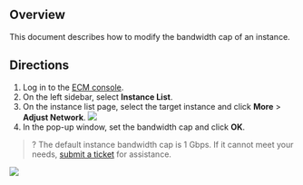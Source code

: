 ## Overview

This document describes how to modify the bandwidth cap of an instance.

## Directions

1. Log in to the [ECM console](https://console.cloud.tencent.com/ecm/overview).
2. On the left sidebar, select **Instance List**.
3. On the instance list page, select the target instance and click **More** > **Adjust Network**.
![](https://qcloudimg.tencent-cloud.cn/raw/576b14064665cf26538361c67938d6a1.png)
4. In the pop-up window, set the bandwidth cap and click **OK**.
>? The default instance bandwidth cap is 1 Gbps. If it cannot meet your needs, [submit a ticket](https://console.intl.cloud.tencent.com/workorder) for assistance.
>
![](https://qcloudimg.tencent-cloud.cn/raw/bca8ec20c8bdb8bb8f412c723e180584.png)

